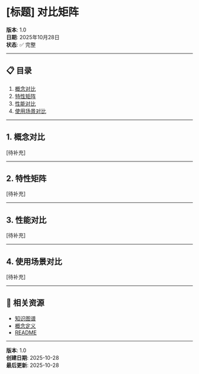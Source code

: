 # [标题] 对比矩阵

**版本**: 1.0  
**日期**: 2025年10月28日  
**状态**: ✅ 完整

---

## 📋 目录

1. [概念对比](#1-概念对比)
2. [特性矩阵](#2-特性矩阵)
3. [性能对比](#3-性能对比)
4. [使用场景对比](#4-使用场景对比)

---

## 1. 概念对比

[待补充]

---

## 2. 特性矩阵

[待补充]

---

## 3. 性能对比

[待补充]

---

## 4. 使用场景对比

[待补充]

---

## 🔗 相关资源

- [知识图谱](./KNOWLEDGE_GRAPH.md)
- [概念定义](./CONCEPTS.md)
- [README](./README.md)

---

**版本**: 1.0  
**创建日期**: 2025-10-28  
**最后更新**: 2025-10-28
